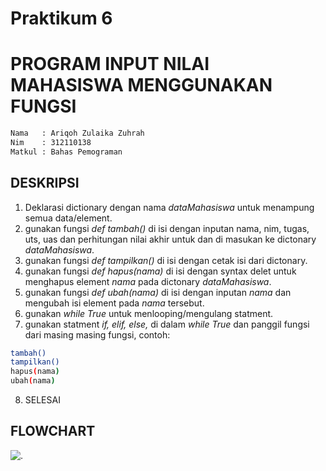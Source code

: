 # Praktikum 6
# **PROGRAM INPUT NILAI MAHASISWA MENGGUNAKAN FUNGSI**

```sh
Nama   : Ariqoh Zulaika Zuhrah
Nim    : 312110138
Matkul : Bahas Pemograman
```

## **DESKRIPSI**

1. Deklarasi dictionary dengan nama _dataMahasiswa_ untuk menampung semua data/element.
2. gunakan fungsi _def tambah()_ di isi dengan inputan nama, nim, tugas, uts, uas dan perhitungan nilai akhir untuk dan di masukan ke dictonary _dataMahasiswa_.
3. gunakan fungsi _def tampilkan()_ di isi dengan cetak isi dari dictonary.
4. gunakan fungsi _def hapus(nama)_ di isi dengan syntax delet untuk menghapus element _nama_ pada dictonary _dataMahasiswa_.
5. gunakan fungsi _def ubah(nama)_ di isi dengan inputan _nama_ dan mengubah isi element pada _nama_ tersebut.
6. gunakan _while True_ untuk menlooping/mengulang statment.
7. gunakan statment _if, elif, else,_ di dalam _while True_ dan panggil fungsi dari masing masing fungsi, contoh:
```sh
tambah()
tampilkan()
hapus(nama)
ubah(nama)
```
8. SELESAI
## **FLOWCHART**
![.](png/flowchart.png)